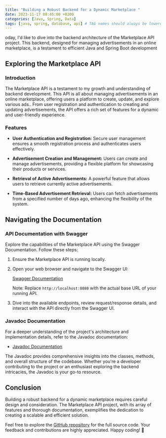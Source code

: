 ```yaml
---
title: "Building a Robust Backend for a Dynamic Marketplace "
date: 2023-11-17 08:45:00 +0200
categories: [Java, Spring, Data]
tags: [java, spring, database, api] # TAG names should always be lowercase
---
```


oday, I'd like to dive into the backend architecture of the Marketplace API project. This backend, designed for managing advertisements in an online marketplace, is a testament to efficient Java and Spring Boot development

## Exploring the Marketplace API

### Introduction

The Marketplace API is a testament to my growth and understanding of backend development. This API is all about managing advertisements in an online marketplace, offering users a platform to create, update, and explore various ads.. From user registration and authentication to creating and updating advertisements, the API offers a rich set of features for a dynamic and user-friendly experience.

### Features

- **User Authentication and Registration:** Secure user management ensures a smooth registration process and authenticates users effectively.
- **Advertisement Creation and Management:** Users can create and manage advertisements, providing a flexible platform for showcasing their products or services.

- **Retrieval of Active Advertisements:** A powerful feature that allows users to retrieve currently active advertisements.

- **Time-Based Advertisement Retrieval:** Users can fetch advertisements from a specified number of days ago, enhancing the flexibility of the system.

## Navigating the Documentation

### API Documentation with Swagger

Explore the capabilities of the Marketplace API using the Swagger Documentation. Follow these steps:

1. Ensure the Marketplace API is running locally.

2. Open your web browser and navigate to the Swagger UI:

   [Swagger Documentation](http://localhost:8080/swagger-ui/index.html)

   Note: Replace `http://localhost:8080` with the actual base URL of your running API.

3. Dive into the available endpoints, review request/response details, and interact with the API directly from the Swagger UI.

### Javadoc Documentation

For a deeper understanding of the project's architecture and implementation details, refer to the Javadoc documentation:

- [Javadoc Documentation](https://negarbaharmand.com/marketplace-docs/index.html)

The Javadoc provides comprehensive insights into the classes, methods, and overall structure of the codebase. Whether you're a developer contributing to the project or an enthusiast exploring the backend intricacies, the Javadoc is your go-to resource.

## Conclusion

Building a robust backend for a dynamic marketplace requires careful design and consideration. The Marketplace API project, with its array of features and thorough documentation, exemplifies the dedication to creating a scalable and efficient solution.

Feel free to explore the [GitHub repository](https://github.com/negarbaharmand/marketplace-api.git) for the full source code. Your feedback and contributions are highly appreciated. Happy coding! 🚀
